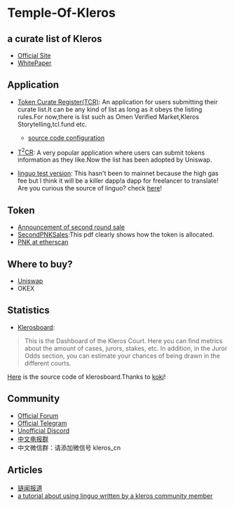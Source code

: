 # Temple-Of-Kleros
a curate list of Kleros
-------------------------
- [Official Site](https://kleros.io/)
- [WhitePaper](https://kleros.io/static/whitepaper_en-8bd3a0480b45c39899787e17049ded26.pdf)
## Application
- [Token Curate Register(TCR)](https://curate.kleros.io/tcr/0xba0304273a54dfec1fc7f4bccbf4b15519aecf15): 
An application for users submitting their curate list.It can be any kind of list as long as it obeys the listing rules.For now,there is list such as Omen Verified Market,Kleros    Storytelling,tcl.fund etc.
  - [source code configuration](https://github.com/kleros/gtcr/blob/master/netlify.toml)
  
- [T<sup>2</sup>CR](https://tokens.kleros.io/tokens): 
A very popular application where users can submit tokens information as they like.Now the list has been adopted by Uniswap.

- [linguo test version](https://linguo-beta.netlify.app/home):
This hasn't been to mainnet because the high gas fee but I think it will be a killer dapp!a dapp for freelancer to translate!
Are you curious the source of linguo?
check [here](https://simpsons.fandom.com/wiki/Linguo)!
## Token
- [Announcement of second round sale](https://forum.kleros.io/t/pnk-minting-and-2nd-token-sale/283)
- [SecondPNKSales](https://github.com/kleros/governance-documents/blob/master/SecondKlerosSale.pdf):This pdf clearly shows how the token is allocated.
- [PNK at etherscan](https://etherscan.io/token/0x93ed3fbe21207ec2e8f2d3c3de6e058cb73bc04d)
## Where to buy?
- [Uniswap](https://app.uniswap.org/#/swap?outputCurrency=0x93ed3fbe21207ec2e8f2d3c3de6e058cb73bc04d)
- OKEX
## Statistics
- [Klerosboard](http://klerosboard.com/): 
> This is the Dashboard of the Kleros Court. Here you can find metrics about the amount of cases, jurors, stakes, etc. In addition, in the Juror Odds section, you can estimate your chances of being drawn in the different courts.

[Here](https://github.com/salgozino/KlerosJurorDashboard/issues) is the source code of klerosboard.Thanks to [koki](https://www.t.me/kokialgo)!
## Community
- [Official Forum](https://forum.kleros.io/)
- [Official Telegram](https://t.me/kleros)
- [Unofficial Discord](https://discord.gg/VbTV7XU)
- [中文电报群](https://t.me/Kleros_cn)
- 中文微信群：请添加微信号 kleros_cn
## Articles
- [链闻报道](https://www.chainnews.com/articles/745053917891.htm)
- [a tutorial about using linguo written by a kleros community member](https://steemit.com/kleros/@coinsniperx/new-kleros-dapp-is-almost-ready-to-be-deployed)
